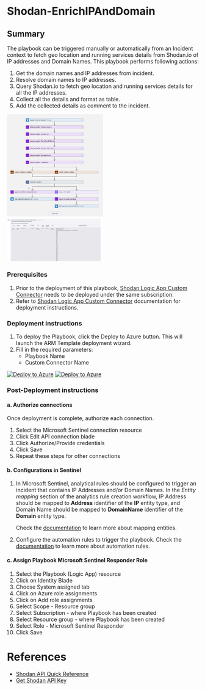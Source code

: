 # Shodan-EnrichIPAndDomain

## Summary

The playbook can be triggered manually or automatically from an Incident context to fetch geo location and running services details from Shodan.io of IP addresses and Domain Names. This playbook performs following actions:

1. Get the domain names and IP addresses from incident.
2. Resolve domain names to IP addresses. 
2. Query Shodan.io to fetch geo location and running services details for all the IP addresses.
3. Collect all the details and format as table.
3. Add the collected details as comment to the incident.

<img src="./images/Shodan-EnrichIPAndDomain_light.jpg" width="50%"/><br>
<img src="./images/ShodanEnrichIPAndDomainIncidentComment_light.jpg" width="50%"/><br>

### Prerequisites

1. Prior to the deployment of this playbook, [Shodan Logic App Custom Connector](../../CustomConnector/ShodanCustomConnector/azuredeploy.json) needs to be deployed under the same subscription.
2. Refer to [Shodan Logic App Custom Connector](../../CustomConnector/ShodanCustomConnector/readme.md) documentation for deployment instructions.

### Deployment instructions

1. To deploy the Playbook, click the Deploy to Azure button. This will launch the ARM Template deployment wizard.
2. Fill in the required parameters:
    * Playbook Name
    * Custom Connector Name

[![Deploy to Azure](https://aka.ms/deploytoazurebutton)](https://portal.azure.com/#create/Microsoft.Template/uri/https%3A%2F%2Fraw.githubusercontent.com%2FAzure%2FAzure-Sentinel%2Fmaster%2FSolutions%2FShodan%2FPlaybooks%2FShodanPlaybooks%2FShodan-EnrichIPAndDomain%2Fazuredeploy.json) [![Deploy to Azure](https://aka.ms/deploytoazuregovbutton)](https://portal.azure.us/#create/Microsoft.Template/uri/https%3A%2F%2Fraw.githubusercontent.com%2FAzure%2FAzure-Sentinel%2Fmaster%2FSolutions%2FShodan%2FPlaybooks%2FShodanPlaybooks%2FShodan-EnrichIPAndDomain%2Fazuredeploy.json)

### Post-Deployment instructions

#### a. Authorize connections

Once deployment is complete, authorize each connection.

1. Select the Microsoft Sentinel connection resource
2. Click Edit API connection blade
3. Click Authorize/Provide credentials
4. Click Save
5. Repeat these steps for other connections

#### b. Configurations in Sentinel

1. In Microsoft Sentinel, analytical rules should be configured to trigger an incident that contains IP Addresses and/or Domain Names. In the *Entity mapping* section of the analytics rule creation workflow, IP Address should be mapped to **Address** identifier of the **IP** entity type, and Domain Name should be mapped to **DomainName** identifier of the **Domain** entity type. 

    Check the [documentation](https://docs.microsoft.com/azure/sentinel/map-data-fields-to-entities) to learn more about mapping entities.
2. Configure the automation rules to trigger the playbook. Check the [documentation](https://docs.microsoft.com/azure/sentinel/tutorial-respond-threats-playbook) to learn more about automation rules.

#### c. Assign Playbook Microsoft Sentinel Responder Role
1. Select the Playbook (Logic App) resource
2. Click on Identity Blade
3. Choose System assigned tab
4. Click on Azure role assignments
5. Click on Add role assignments
6. Select Scope - Resource group
7. Select Subscription - where Playbook has been created
8. Select Resource group - where Playbook has been created
9. Select Role - Microsoft Sentinel Responder
10. Click Save

#  References
 - [Shodan API Quick Reference](https://developer.shodan.io/api)
 - [Get Shodan API Key](https://developer.shodan.io/api/requirements)